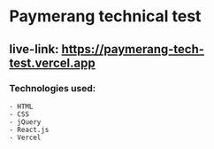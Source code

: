 # Paymerang technical test
## live-link:  https://paymerang-tech-test.vercel.app 
### Technologies used:
    - HTML
    - CSS
    - jQuery
    - React.js
    - Vercel
